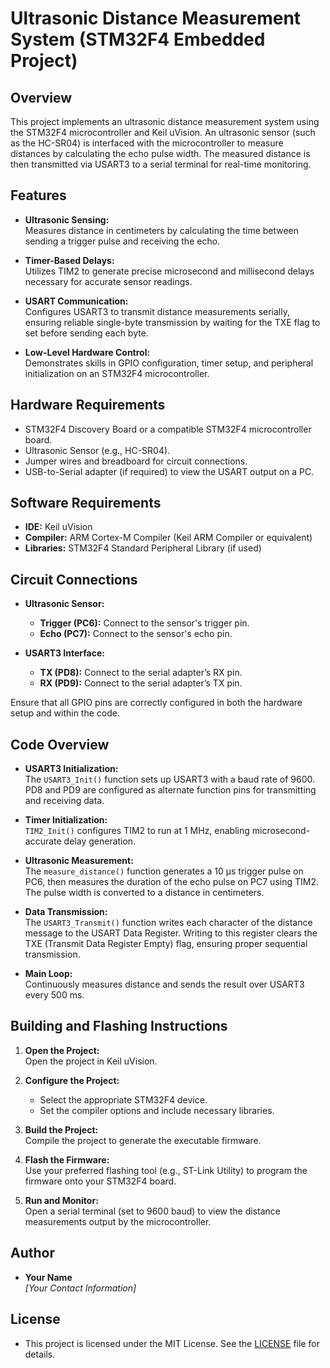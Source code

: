 # Ultrasonic Distance Measurement System (STM32F4 Embedded Project)

## Overview
This project implements an ultrasonic distance measurement system using the STM32F4 microcontroller and Keil uVision. An ultrasonic sensor (such as the HC-SR04) is interfaced with the microcontroller to measure distances by calculating the echo pulse width. The measured distance is then transmitted via USART3 to a serial terminal for real-time monitoring.

## Features
- **Ultrasonic Sensing:**  
  Measures distance in centimeters by calculating the time between sending a trigger pulse and receiving the echo.
  
- **Timer-Based Delays:**  
  Utilizes TIM2 to generate precise microsecond and millisecond delays necessary for accurate sensor readings.
  
- **USART Communication:**  
  Configures USART3 to transmit distance measurements serially, ensuring reliable single-byte transmission by waiting for the TXE flag to set before sending each byte.

- **Low-Level Hardware Control:**  
  Demonstrates skills in GPIO configuration, timer setup, and peripheral initialization on an STM32F4 microcontroller.

## Hardware Requirements
- STM32F4 Discovery Board or a compatible STM32F4 microcontroller board.
- Ultrasonic Sensor (e.g., HC-SR04).
- Jumper wires and breadboard for circuit connections.
- USB-to-Serial adapter (if required) to view the USART output on a PC.

## Software Requirements
- **IDE:** Keil uVision
- **Compiler:** ARM Cortex-M Compiler (Keil ARM Compiler or equivalent)
- **Libraries:** STM32F4 Standard Peripheral Library (if used)

## Circuit Connections
- **Ultrasonic Sensor:**
  - **Trigger (PC6):** Connect to the sensor's trigger pin.
  - **Echo (PC7):** Connect to the sensor's echo pin.
  
- **USART3 Interface:**
  - **TX (PD8):** Connect to the serial adapter’s RX pin.
  - **RX (PD9):** Connect to the serial adapter’s TX pin.

Ensure that all GPIO pins are correctly configured in both the hardware setup and within the code.

## Code Overview
- **USART3 Initialization:**  
  The `USART3_Init()` function sets up USART3 with a baud rate of 9600. PD8 and PD9 are configured as alternate function pins for transmitting and receiving data.
  
- **Timer Initialization:**  
  `TIM2_Init()` configures TIM2 to run at 1 MHz, enabling microsecond-accurate delay generation.
  
- **Ultrasonic Measurement:**  
  The `measure_distance()` function generates a 10 µs trigger pulse on PC6, then measures the duration of the echo pulse on PC7 using TIM2. The pulse width is converted to a distance in centimeters.
  
- **Data Transmission:**  
  The `USART3_Transmit()` function writes each character of the distance message to the USART Data Register. Writing to this register clears the TXE (Transmit Data Register Empty) flag, ensuring proper sequential transmission.

- **Main Loop:**  
  Continuously measures distance and sends the result over USART3 every 500 ms.

## Building and Flashing Instructions
1. **Open the Project:**  
   Open the project in Keil uVision.
   
2. **Configure the Project:**  
   - Select the appropriate STM32F4 device.
   - Set the compiler options and include necessary libraries.
   
3. **Build the Project:**  
   Compile the project to generate the executable firmware.
   
4. **Flash the Firmware:**  
   Use your preferred flashing tool (e.g., ST-Link Utility) to program the firmware onto your STM32F4 board.
   
5. **Run and Monitor:**  
   Open a serial terminal (set to 9600 baud) to view the distance measurements output by the microcontroller.

## Author
- **Your Name**  
  *[Your Contact Information]*

## License
- This project is licensed under the MIT License. See the [LICENSE](LICENSE) file for details.

